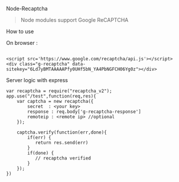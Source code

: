 Node-Recaptcha

>Node modules support Google ReCAPTCHA

How to use

On browser :

```

<script src='https://www.google.com/recaptcha/api.js'></script>
<div class="g-recaptcha" data-sitekey="6Ld7yBMTAAAAAPfy0UHf5bN_YA4PbNGFCH06Yg0z"></div>

```

Server logic with express

```
var recaptcha = require("recaptcha_v2");
app.use("/test",function(req,res){
    var captcha = new recaptcha({
        secret	: <your key>
        response : req.body['g-recaptcha-response']
        remoteip : <remote ip> //optional
    });
    
    captcha.verify(function(err,done){
        if(err) {
           return res.send(err)
        } 
        if(done) {
           // recaptcha verified
        }      
    });
})

```
